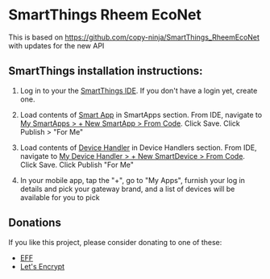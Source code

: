 SmartThings Rheem EcoNet
===============

This is based on https://github.com/copy-ninja/SmartThings_RheemEcoNet with updates for the new API

SmartThings installation instructions:
--------------------------------------
1) Log in to your the <a href="https://graph.api.smartthings.com/ide/">SmartThings IDE</a>. If you don't have a login yet, create one.

2) Load contents of [Smart App](smartapps/jjhuff/rheem-econet-connect.src/rheem-econet-connect.groovy) in SmartApps section. From IDE, navigate to <a href="https://graph.api.smartthings.com/ide/app/create#from-code">My SmartApps > + New SmartApp > From Code</a>. Click Save. Click Publish > "For Me"

3) Load contents of [Device Handler](devicetypes/jjhuff/rheem-econet-water-heater.src/rheem-econet-water-heater.groovy) in Device Handlers section. From IDE, navigate to <a href="https://graph.api.smartthings.com/ide/device/create#from-code">My Device Handler > + New SmartDevice > From Code</a>.  Click Save. Click Publish "For Me"

4) In your mobile app, tap the "+", go to "My Apps", furnish your log in details and pick your gateway brand, and a list of devices will be available for you to pick

Donations
---------
If you like this project, please consider donating to one of these:
* [EFF](https://www.eff.org/)
* [Let's Encrypt](https://letsencrypt.org/) 
